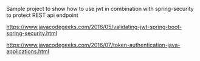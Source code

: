 Sample project to show how to use jwt in combination with spring-security to protect REST api endpoint

https://www.javacodegeeks.com/2016/05/validating-jwt-spring-boot-spring-security.html

https://www.javacodegeeks.com/2016/07/token-authentication-java-applications.html